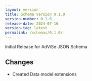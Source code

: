 ```yaml
---
layout: version
title: Schema Version 0.1.0
version-number: 0.1.0
release-date: 2024-07-16
version-tag: latest
permalink: /schemas/0.1.0/
---
```


Initial Release for AdViSe JSON Schema

## Changes

 - Created Data model extensions
